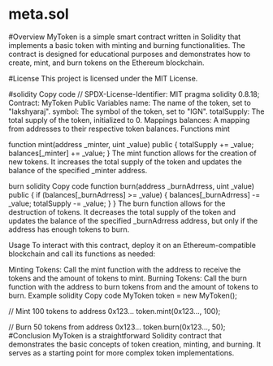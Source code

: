 # meta.sol
#Overview
MyToken is a simple smart contract written in Solidity that implements a basic token with minting and burning functionalities. The contract is designed for educational purposes and demonstrates how to create, mint, and burn tokens on the Ethereum blockchain.

#License
This project is licensed under the MIT License.

#solidity
Copy code
// SPDX-License-Identifier: MIT
pragma solidity 0.8.18;
Contract: MyToken
Public Variables
name: The name of the token, set to "lakshyaraj".
symbol: The symbol of the token, set to "IGN".
totalSupply: The total supply of the token, initialized to 0.
Mappings
balances: A mapping from addresses to their respective token balances.
Functions
mint

function mint(address _minter, uint _value) public {
    totalSupply += _value;
    balances[_minter] += _value;
}
The mint function allows for the creation of new tokens. It increases the total supply of the token and updates the balance of the specified _minter address.

burn
solidity
Copy code
function burn(address _burnAdrress, uint _value) public {
    if (balances[_burnAdrress] >= _value) {
        balances[_burnAdrress] -= _value;
        totalSupply -= _value;
    }
}
The burn function allows for the destruction of tokens. It decreases the total supply of the token and updates the balance of the specified _burnAdrress address, but only if the address has enough tokens to burn.

Usage
To interact with this contract, deploy it on an Ethereum-compatible blockchain and call its functions as needed:

Minting Tokens: Call the mint function with the address to receive the tokens and the amount of tokens to mint.
Burning Tokens: Call the burn function with the address to burn tokens from and the amount of tokens to burn.
Example
solidity
Copy code
MyToken token = new MyToken();

// Mint 100 tokens to address 0x123...
token.mint(0x123..., 100);

// Burn 50 tokens from address 0x123...
token.burn(0x123..., 50);
#Conclusion
MyToken is a straightforward Solidity contract that demonstrates the basic concepts of token creation, minting, and burning. It serves as a starting point for more complex token implementations.






